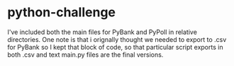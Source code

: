 # python-challenge 

I've included both the main files for PyBank and PyPoll in relative directories.  One note is that i orignally thought we needed to export to .csv for PyBank so I kept that block of code, so that particular script exports in both .csv and text
main.py files are the final versions. 